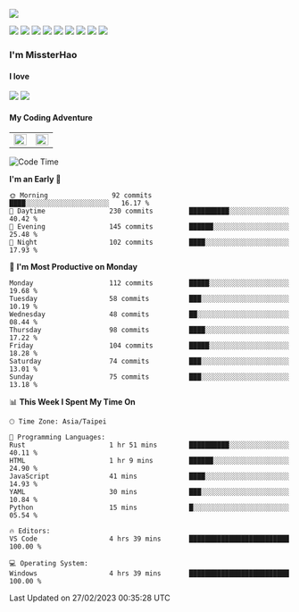 ![](https://komarev.com/ghpvc/?username=MissterHao&color=ff69b4)

[![](https://img.shields.io/badge/Amazon%20AWS-%23232F3E?logo=amazon-aws&logoColor=white&style=for-the-badge)](https://aws.amazon.com/)
[![](https://img.shields.io/badge/Python-3776AB?style=for-the-badge&logo=python&logoColor=white)](https://www.djangoproject.com/)
[![](https://img.shields.io/badge/Django-092E20?style=for-the-badge&logo=django&logoColor=white)](https://www.python.org/)
[![](https://img.shields.io/badge/Rust-%23EB6400?style=for-the-badge&logo=rust&logoColor=white)](https://www.python.org/)
[![](https://img.shields.io/badge/Flask-23232F3E?style=for-the-badge&logo=flask&logoColor=white)](https://flask.palletsprojects.com/en/2.1.x/)
[![](https://img.shields.io/badge/go-%2300ADD8.svg?&style=for-the-badge&logo=go&logoColor=white)](https://golang.org/)
[![](https://img.shields.io/badge/javascript-%23F7DF1E.svg?&style=for-the-badge&logo=javascript&logoColor=black)](https://www.javascript.com/)
[![](https://img.shields.io/badge/mysql-%234479A1.svg?&style=for-the-badge&logo=mysql&logoColor=white)](https://www.mysql.com/)
[![](https://img.shields.io/badge/docker-%232496ED.svg?&style=for-the-badge&logo=docker&logoColor=white)](https://www.docker.com/)

### I'm MissterHao

#### I love  
![](https://img.shields.io/badge/Netflix-E50914?style=for-the-badge&logo=netflix&logoColor=white)
![](https://img.shields.io/badge/YouTube-FF0000?style=for-the-badge&logo=youtube&logoColor=white)

#### My Coding Adventure
<!-- Readme stats -->
<!-- https://github.com/anuraghazra/github-readme-stats -->
<table>
<tr>
    <td valign="top" width="50%">
    <img src="https://github-readme-stats.vercel.app/api?username=MissterHao&hide_border=true&show_icons=true&locale=en" align="left" style="width: 100%" />
    </td>
    <td valign="top" width="50%">
    <img src="https://github-readme-stats.vercel.app/api/top-langs?username=MissterHao&hide_border=true&show_icons=true&locale=en&layout=compact" align="left" style="width: 100%" />
    </td>
</tr>
</table>  


<!--START_SECTION:waka-->
![Code Time](http://img.shields.io/badge/Code%20Time-657%20hrs%2043%20mins-blue)

**I'm an Early 🐤** 

```text
🌞 Morning                92 commits          ████░░░░░░░░░░░░░░░░░░░░░   16.17 % 
🌆 Daytime                230 commits         ██████████░░░░░░░░░░░░░░░   40.42 % 
🌃 Evening                145 commits         ██████░░░░░░░░░░░░░░░░░░░   25.48 % 
🌙 Night                  102 commits         ████░░░░░░░░░░░░░░░░░░░░░   17.93 % 
```
📅 **I'm Most Productive on Monday** 

```text
Monday                   112 commits         █████░░░░░░░░░░░░░░░░░░░░   19.68 % 
Tuesday                  58 commits          ███░░░░░░░░░░░░░░░░░░░░░░   10.19 % 
Wednesday                48 commits          ██░░░░░░░░░░░░░░░░░░░░░░░   08.44 % 
Thursday                 98 commits          ████░░░░░░░░░░░░░░░░░░░░░   17.22 % 
Friday                   104 commits         █████░░░░░░░░░░░░░░░░░░░░   18.28 % 
Saturday                 74 commits          ███░░░░░░░░░░░░░░░░░░░░░░   13.01 % 
Sunday                   75 commits          ███░░░░░░░░░░░░░░░░░░░░░░   13.18 % 
```


📊 **This Week I Spent My Time On** 

```text
🕑︎ Time Zone: Asia/Taipei

💬 Programming Languages: 
Rust                     1 hr 51 mins        ██████████░░░░░░░░░░░░░░░   40.11 % 
HTML                     1 hr 9 mins         ██████░░░░░░░░░░░░░░░░░░░   24.90 % 
JavaScript               41 mins             ████░░░░░░░░░░░░░░░░░░░░░   14.93 % 
YAML                     30 mins             ███░░░░░░░░░░░░░░░░░░░░░░   10.84 % 
Python                   15 mins             █░░░░░░░░░░░░░░░░░░░░░░░░   05.54 % 

🔥 Editors: 
VS Code                  4 hrs 39 mins       █████████████████████████   100.00 % 

💻 Operating System: 
Windows                  4 hrs 39 mins       █████████████████████████   100.00 % 
```


 Last Updated on 27/02/2023 00:35:28 UTC
<!--END_SECTION:waka-->

<!--
**MissterHao/MissterHao** is a ✨ _special_ ✨ repository because its `README.md` (this file) appears on your GitHub profile.

Here are some ideas to get you started:

- 🔭 I’m currently working on ...
- 🌱 I’m currently learning ...
- 👯 I’m looking to collaborate on ...
- 🤔 I’m looking for help with ...
- 💬 Ask me about ...
- 📫 How to reach me: ...
- 😄 Pronouns: ...
- ⚡ Fun fact: ...
-->
